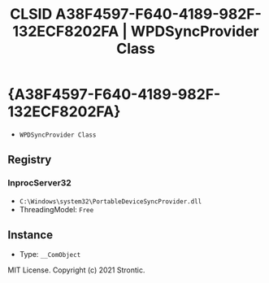 ﻿---
title: "CLSID A38F4597-F640-4189-982F-132ECF8202FA | WPDSyncProvider Class"
excerpt: What is COM-Object CLSID A38F4597-F640-4189-982F-132ECF8202FA?
---

# {A38F4597-F640-4189-982F-132ECF8202FA}

* `WPDSyncProvider Class`

## Registry


### InprocServer32

* `C:\Windows\system32\PortableDeviceSyncProvider.dll`
* ThreadingModel: `Free`

## Instance

* Type: `__ComObject`

MIT License. Copyright (c) 2021 Strontic.


